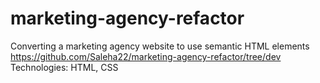 # marketing-agency-refactor

Converting a marketing agency website to use semantic HTML elements
https://github.com/Saleha22/marketing-agency-refactor/tree/dev
Technologies: HTML, CSS
